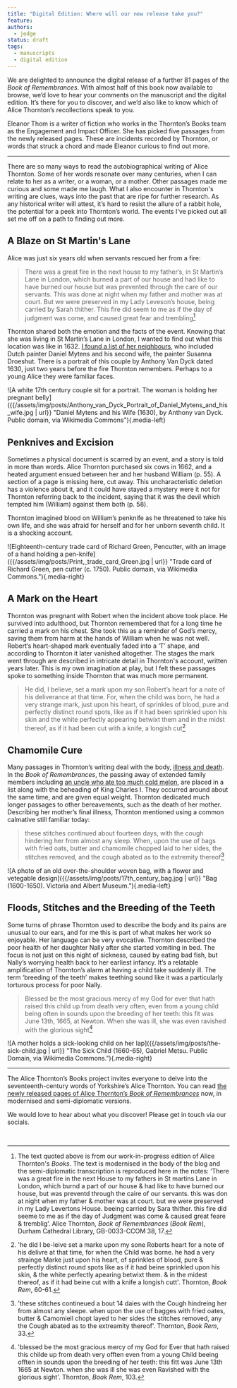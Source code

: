 ```yaml
---
title: "Digital Edition: Where will our new release take you?"
feature: 
authors:
  - jedge
status: draft
tags:
  - manuscripts
  - digital edition
---
```



We are delighted to announce the digital release of a further 81 pages of the *Book of Remembrances*. With almost half of this book now available to browse, we’d love to hear your comments on the manuscript and the digital edition. It’s there for you to discover, and we’d also like to know which of Alice Thornton’s recollections speak to you.

Eleanor Thom is a writer of fiction who works in the Thornton’s Books team as the Engagement and Impact Officer. She has picked five passages from the newly released pages. These are incidents recorded by Thornton, or words that struck a chord and made Eleanor curious to find out more. 

***

There are so many ways to read the autobiographical writing of Alice Thornton. Some of her words resonate over many centuries, when I can relate to her as a writer, or a woman, or a mother. Other passages made me curious and some made me laugh. What I also encounter in Thornton's writing are clues, ways into the past that are ripe for further research. As any historical writer will attest, it’s hard to resist the allure of a rabbit hole, the potential for a peek into Thornton’s world. The events I've picked out all set me off on a path to finding out more.


## A Blaze on St Martin's Lane

Alice was just six years old when servants rescued her from a fire:

>There was a great fire in the next house to my father’s, in St Martin’s Lane in London, which burned a part of our house and had like to have burned our house but was prevented through the care of our servants. This was done at night when my father and mother was at court. But we were preserved in my Lady Leveson’s house, being carried by Sarah thither. This fire did seem to me as if the day of judgment was come, and caused great fear and trembling[^1]

Thornton shared both the emotion and the facts of the event. Knowing that she was living in St Martin’s Lane in London, I wanted to find out what this location was like in 1632. [I found a list of her neighbours](https://www.british-history.ac.uk/survey-london/vol20/pt3/pp115-122), who included Dutch painter Daniel Mytens and his second wife, the painter Susanna Droeshut. There is a portrait of this couple by Anthony Van Dyck dated 1630, just two years before the fire Thornton remembers. Perhaps to a young Alice they were familiar faces. 

![A white 17th century couple sit for a portrait. The woman is holding her pregnant belly]({{/assets/img/posts/Anthony_van_Dyck_Portrait_of_Daniel_Mytens_and_his_wife.jpg | url}} "Daniel Mytens and his Wife (1630), by Anthony van Dyck. Public domain, via Wikimedia Commons"){.media-left}

## Penknives and Excision

Sometimes a physical document is scarred by an event, and a story is told in more than words. Alice Thornton purchased six cows in 1662, and a heated argument ensued between her and her husband William (p. 55). A section of a page is missing here, cut away. This uncharacteristic deletion has a violence about it, and it could have stayed a mystery were it not for Thornton referring back to the incident, saying  that it was the devil which tempted him (William) against them both (p. 58).

Thornton imagined blood on William’s penknife as he threatened to take his own life, and she was afraid for herself and for her unborn seventh child. It is a shocking account.

![Eighteenth-century trade card of Richard Green, Pencutter, with an image of a hand holding a pen-knife]({{/assets/img/posts/Print,_trade_card_Green.jpg | url}} "Trade card of Richard Green, pen cutter (c. 1750). Public domain, via Wikimedia Commons."){.media-right}

## A Mark on the Heart

Thornton was pregnant with Robert when the incident above took place. He survived into adulthood, but Thornton remembered that for a long time he carried a mark on his chest. She took this as a reminder of God’s mercy, saving them from harm at the hands of William when he was not well. Robert’s heart-shaped mark eventually faded into a ‘T’ shape, and according to Thornton it later vanished altogether. The stages the mark went through are described in intricate detail in Thornton's account, written years later. This is my own imagination at play, but I felt these passages spoke to something inside Thornton that was much more permanent.

>He did, I believe, set a mark upon my son Robert’s heart for a note of his deliverance at that time. For, when the child was born, he had a very strange mark, just upon his heart, of sprinkles of blood, pure and perfectly distinct round spots, like as if it had been sprinkled upon his skin and the white perfectly appearing betwixt them and in the midst thereof, as if it had been cut with a knife, a longish cut[^2]

## Chamomile Cure

Many passages in Thornton’s writing deal with the body, [illness and death](https://thornton.kdl.kcl.ac.uk/posts/blog/2023-03-14-remembrances-encounters-elspeth-graham/). In the *Book of Remembrances*, the passing away of extended family members including [an uncle who ate too much cold melon](https://www.historyworkshop.org.uk/food/forbidden-fruit/), are placed in a list along with the beheading of King Charles I. They occurred around about the same time, and are given equal weight. Thornton dedicated much longer passages to other bereavements, such as the death of her mother. Describing her mother’s final illness, Thornton mentioned using a common calmative still familiar today:

>these stitches continued about fourteen days, with the cough hindering her from almost any sleep. When, upon the use of bags with fried oats, butter and chamomile chopped laid to her sides, the stitches removed, and the cough abated as to the extremity thereof[^3] 

![A photo of an old over-the-shoulder woven bag, with a flower and vetegable design]({{/assets/img/posts/17th_century_bag.jpg | url}} "Bag (1600-1650). Victoria and Albert Museum."){.media-left}

## Floods, Stitches and the Breeding of the Teeth

Some turns of phrase Thornton used to describe the body and its pains are unusual to our ears, and for me this is part of what makes her work so enjoyable. Her language can be very evocative. Thornton described the poor health of her daughter Nally after she started vomiting in bed. The focus is not just on this night of sickness, caused by eating bad fish, but Nally’s worrying health back to her earliest infancy. It’s a relatable amplification of Thornton’s alarm at having a child take suddenly ill. The term ‘breeding of the teeth’ makes teething sound like it was a particularly torturous process for poor Nally. 

>Blessed be the most gracious mercy of my God for ever that hath raised this child up from death very often, even from a young child being often in sounds upon the breeding of her teeth: this fit was June 13th, 1665, at Newton. When she was ill, she was even ravished with the glorious sight[^4]

![A mother holds a sick-looking child on her lap]({{/assets/img/posts/the-sick-child.jpg | url}} "The Sick Child (1660-65), Gabriel Metsu. Public Domain, via Wikimedia Commons."){.media-right}

***

The Alice Thornton’s Books project invites everyone to delve into the seventeenth-century words of Yorkshire’s Alice Thornton. You can read [the newly released pages of Alice Thornton’s *Book of Remembrances*](https://thornton.kdl.kcl.ac.uk/books/viewer/) now, in modernised and semi-diplomatic versions. 

We would love to hear about what you discover! Please get in touch via our socials. 

<p>&nbsp;</p>

[^1]: The text quoted above is from our work-in-progress edition of Alice Thornton's *Books*. The text is modernised in the body of the blog and the semi-diplomatic transcription is reproduced here in the notes: ‘There was a great fire in the next House to my fathers in St martins Lane in London, which burnd a part of our house & had like to have burned our house, but was preventd through the caire of our servants. this was don at night when my father & mother was at court. but we were preserved in my Lady Levertons House. beeing carried by Sara thither. this fire did seeme to me as if the day of Judgment was come & caused great feare & tremblig’. Alice Thornton, _Book of Remembrances_ (_Book Rem_), Durham Cathedral Library, GB-0033-CCOM 38, 17.

[^2]: 'he did I be-leive set a marke upon my sone Roberts heart for a note of his delivre at that time, for when the Child was borne. he had a very strainge Marke just upon his heart, of sprinkles of blood, pure & perfectly distinct round spots like as if it had beine sprinkled upon his skin, & the white perfectly apearing betwixt them. & in the midest thereof, as if it had beine cut with a knife a longish cutt'. Thornton, _Book Rem_, 60-61.

[^3]: 'these stitches contineued a bout 14 daies with the Cough hindreing her from almost any sleepe. when upon the use of bagges with fried oates, butter & Camomiell chopt layed to her sides the stitches removed, any the Cough abated as to the extreamity thereof'. Thornton, _Book Rem_, 33.

[^4]: 'blessed be the most gracious mercy of my God for Ever that hath raised this childe up from death very offten even from a young Child beeing offten in sounds upon the breeding of her teeth: this fitt was June 13th 1665 at Newton. when she was ill she was even Ravished with the glorious sight'. Thornton, _Book Rem_, 103.